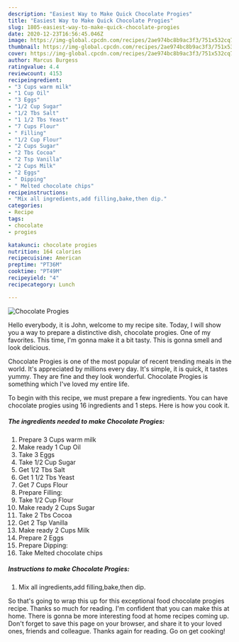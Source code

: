 ```yaml
---
description: "Easiest Way to Make Quick Chocolate Progies"
title: "Easiest Way to Make Quick Chocolate Progies"
slug: 1805-easiest-way-to-make-quick-chocolate-progies
date: 2020-12-23T16:56:45.046Z
image: https://img-global.cpcdn.com/recipes/2ae974bc8b9ac3f3/751x532cq70/chocolate-progies-recipe-main-photo.jpg
thumbnail: https://img-global.cpcdn.com/recipes/2ae974bc8b9ac3f3/751x532cq70/chocolate-progies-recipe-main-photo.jpg
cover: https://img-global.cpcdn.com/recipes/2ae974bc8b9ac3f3/751x532cq70/chocolate-progies-recipe-main-photo.jpg
author: Marcus Burgess
ratingvalue: 4.4
reviewcount: 4153
recipeingredient:
- "3 Cups warm milk"
- "1 Cup Oil"
- "3 Eggs"
- "1/2 Cup Sugar"
- "1/2 Tbs Salt"
- "1 1/2 Tbs Yeast"
- "7 Cups Flour"
- " Filling"
- "1/2 Cup Flour"
- "2 Cups Sugar"
- "2 Tbs Cocoa"
- "2 Tsp Vanilla"
- "2 Cups Milk"
- "2 Eggs"
- " Dipping"
- " Melted chocolate chips"
recipeinstructions:
- "Mix all ingredients,add filling,bake,then dip."
categories:
- Recipe
tags:
- chocolate
- progies

katakunci: chocolate progies 
nutrition: 164 calories
recipecuisine: American
preptime: "PT36M"
cooktime: "PT49M"
recipeyield: "4"
recipecategory: Lunch

---
```



![Chocolate Progies](https://img-global.cpcdn.com/recipes/2ae974bc8b9ac3f3/751x532cq70/chocolate-progies-recipe-main-photo.jpg)

Hello everybody, it is John, welcome to my recipe site. Today, I will show you a way to prepare a distinctive dish, chocolate progies. One of my favorites. This time, I'm gonna make it a bit tasty. This is gonna smell and look delicious.

Chocolate Progies is one of the most popular of recent trending meals in the world. It's appreciated by millions every day. It's simple, it is quick, it tastes yummy. They are fine and they look wonderful. Chocolate Progies is something which I've loved my entire life.




To begin with this recipe, we must prepare a few ingredients. You can have chocolate progies using 16 ingredients and 1 steps. Here is how you cook it.

<!--inarticleads1-->

##### The ingredients needed to make Chocolate Progies:

1. Prepare 3 Cups warm milk
1. Make ready 1 Cup Oil
1. Take 3 Eggs
1. Take 1/2 Cup Sugar
1. Get 1/2 Tbs Salt
1. Get 1 1/2 Tbs Yeast
1. Get 7 Cups Flour
1. Prepare  Filling:
1. Take 1/2 Cup Flour
1. Make ready 2 Cups Sugar
1. Take 2 Tbs Cocoa
1. Get 2 Tsp Vanilla
1. Make ready 2 Cups Milk
1. Prepare 2 Eggs
1. Prepare  Dipping:
1. Take  Melted chocolate chips




<!--inarticleads2-->

##### Instructions to make Chocolate Progies:

1. Mix all ingredients,add filling,bake,then dip.




So that's going to wrap this up for this exceptional food chocolate progies recipe. Thanks so much for reading. I'm confident that you can make this at home. There is gonna be more interesting food at home recipes coming up. Don't forget to save this page on your browser, and share it to your loved ones, friends and colleague. Thanks again for reading. Go on get cooking!
